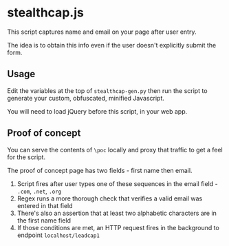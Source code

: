 
# stealthcap.js

This script captures name and email on your page after user entry.

The idea is to obtain this info even if the user doesn't explicitly submit the form.

## Usage

Edit the variables at the top of `stealthcap-gen.py` then run the script to generate your custom, obfuscated, minified Javascript.

You will need to load jQuery before this script, in your web app. 

## Proof of concept

You can serve the contents of `\poc` locally and proxy that traffic to get a feel for the script.

The proof of concept page has two fields - first name then email.

1. Script fires after user types one of these sequences in the email field - `.com`, `.net`, `.org`
2. Regex runs a more thorough check that verifies a valid email was entered in that field
3. There's also an assertion that at least two alphabetic characters are in the first name field
4. If those conditions are met, an HTTP request fires in the background to endpoint `localhost/leadcap1`

